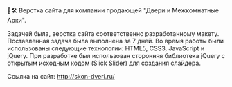 🚪🛠️ Верстка сайта для компании продающей "Двери и Межкомнатные Арки".

Задачей была, верстка сайта соответственно разработанному макету. Поставленная задача была выполнена за 7 дней. Во время работы были использованы следующие технологии: HTML5, CSS3, JavaScript и jQuery. При разработке был использован сторонняя библиотека jQuery с открытым исходным кодом (Slick Slider) для создания слайдера.

Ссылка на сайт: http://skon-dveri.ru/
